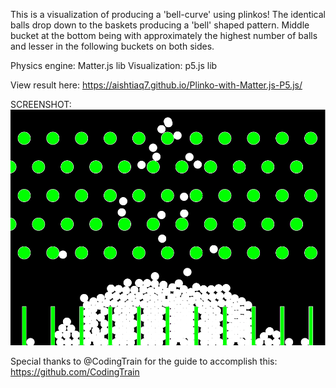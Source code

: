 This is a visualization of producing a 'bell-curve' using plinkos!
The identical balls drop down to the baskets producing a 'bell' 
shaped pattern. Middle bucket at the bottom being with approximately
the highest number of balls and lesser in the following buckets on
both sides. 

Physics engine: Matter.js lib
Visualization: p5.js lib

View result here:
https://aishtiaq7.github.io/Plinko-with-Matter.js-P5.js/


SCREENSHOT: 
<img src="./images/Bell-Curve-Plinko-SC.PNG" alt="My cool logo"/>

Special thanks to @CodingTrain for the guide to accomplish this:
https://github.com/CodingTrain
